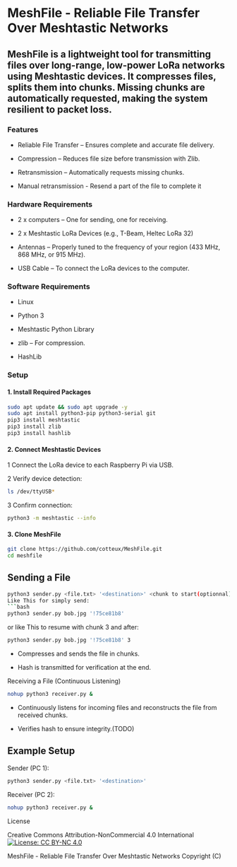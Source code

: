# MeshFile - Reliable File Transfer Over Meshtastic Networks

## MeshFile is a lightweight tool for transmitting files over long-range, low-power LoRa networks using Meshtastic devices. It compresses files, splits them into chunks. Missing chunks are automatically requested, making the system resilient to packet loss.

### Features

* Reliable File Transfer – Ensures complete and accurate file delivery.

* Compression – Reduces file size before transmission with Zlib.

* Retransmission – Automatically requests missing chunks.
  
* Manual retransmission - Resend a part of the file to complete it

### Hardware Requirements

* 2 x computers – One for sending, one for receiving.

* 2 x Meshtastic LoRa Devices (e.g., T-Beam, Heltec LoRa 32)

* Antennas – Properly tuned to the frequency of your region (433 MHz, 868 MHz, or 915 MHz).

* USB Cable – To connect the LoRa devices to the computer.

### Software Requirements

* Linux

* Python 3

* Meshtastic Python Library

* zlib – For compression.

* HashLib
### Setup


#### 1. Install Required Packages

```bash
sudo apt update && sudo apt upgrade -y
sudo apt install python3-pip python3-serial git
pip3 install meshtastic
pip3 install zlib
pip3 install hashlib
```

#### 2. Connect Meshtastic Devices

1 Connect the LoRa device to each Raspberry Pi via USB.

2 Verify device detection:
```bash
ls /dev/ttyUSB*
```
3 Confirm connection:
```bash
python3 -m meshtastic --info
```
#### 3. Clone MeshFile
```bash
git clone https://github.com/cotteux/MeshFile.git
cd meshfile
```
## Sending a File
```bash
python3 sender.py <file.txt> '<destination>' <chunk to start(optionnal)>```
Like This for simply send:
```bash
python3 sender.py bob.jpg '!75ce81b8'
```
or like This to resume with chunk 3 and after: 
```bash
python3 sender.py bob.jpg '!75ce81b8' 3
```
* Compresses and sends the file in chunks.

* Hash is transmitted for verification at the end.

Receiving a File (Continuous Listening)
```bash
nohup python3 receiver.py &
```
* Continuously listens for incoming files and reconstructs the file from received chunks.

* Verifies hash to ensure integrity.(TODO)

## Example Setup

Sender (PC 1):
```bash
python3 sender.py <file.txt> '<destination>'
```
Receiver (PC 2):
```bash
nohup python3 receiver.py &
```
License

Creative Commons Attribution-NonCommercial 4.0 International
[![License: CC BY-NC 4.0](https://img.shields.io/badge/License-CC%20BY--NC%204.0-lightgrey.svg)](http://creativecommons.org/licenses/by-nc/4.0/)

MeshFile - Reliable File Transfer Over Meshtastic Networks
Copyright (C)
